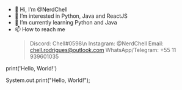 - 👋 Hi, I’m @NerdChell
- 👀 I’m interested in Python, Java and ReactJS
- 🌱 I’m currently learning Python and Java
- 📫 How to reach me 
     > Discord: Chell#0598\n
     > Instagram: @NerdChell
     > Email: chell.rodrigues@outlook.com
     > WhatsApp/Telegram: +55 11 939601035


print('Hello, World!')

System.out.print("Hello, World!");
